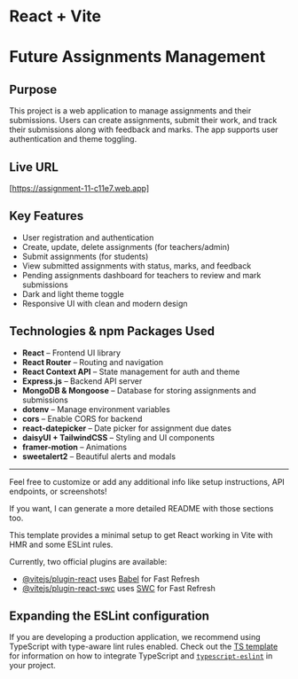 # React + Vite



# Future Assignments Management

## Purpose
This project is a web application to manage assignments and their submissions. Users can create assignments, submit their work, and track their submissions along with feedback and marks. The app supports user authentication and theme toggling.

## Live URL
[https://assignment-11-c11e7.web.app]

## Key Features
- User registration and authentication
- Create, update, delete assignments (for teachers/admin)
- Submit assignments (for students)
- View submitted assignments with status, marks, and feedback
- Pending assignments dashboard for teachers to review and mark submissions
- Dark and light theme toggle
- Responsive UI with clean and modern design

## Technologies & npm Packages Used
- **React** – Frontend UI library
- **React Router** – Routing and navigation
- **React Context API** – State management for auth and theme
- **Express.js** – Backend API server
- **MongoDB & Mongoose** – Database for storing assignments and submissions
- **dotenv** – Manage environment variables
- **cors** – Enable CORS for backend
- **react-datepicker** – Date picker for assignment due dates
- **daisyUI + TailwindCSS** – Styling and UI components
- **framer-motion** – Animations
- **sweetalert2** – Beautiful alerts and modals

---

Feel free to customize or add any additional info like setup instructions, API endpoints, or screenshots!

If you want, I can generate a more detailed README with those sections too.



This template provides a minimal setup to get React working in Vite with HMR and some ESLint rules.

Currently, two official plugins are available:

- [@vitejs/plugin-react](https://github.com/vitejs/vite-plugin-react/blob/main/packages/plugin-react) uses [Babel](https://babeljs.io/) for Fast Refresh
- [@vitejs/plugin-react-swc](https://github.com/vitejs/vite-plugin-react/blob/main/packages/plugin-react-swc) uses [SWC](https://swc.rs/) for Fast Refresh

## Expanding the ESLint configuration

If you are developing a production application, we recommend using TypeScript with type-aware lint rules enabled. Check out the [TS template](https://github.com/vitejs/vite/tree/main/packages/create-vite/template-react-ts) for information on how to integrate TypeScript and [`typescript-eslint`](https://typescript-eslint.io) in your project.
